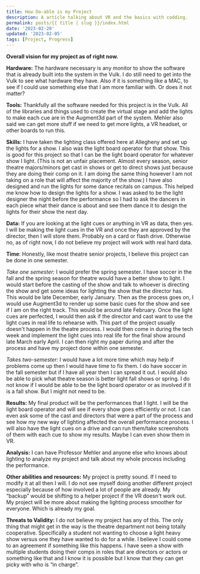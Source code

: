 ```yaml
---
title: How Do-able is my Project
description: A article talking about VR and the basics with codding.
permalink: posts/{{ title | slug }}/index.html
date: '2023-02-20'
updated: '2023-02-05'
tags: [Project, Progress]
---
```


**Overall vision for my project as of right now.**

**Hardware:**
The hardware necessary is any monitor to show the software that is already built into the system in the Vulk. I do still need to get into the Vulk to see what hardware they have. Also if it is something like a MAC, to see if I could use something else that I am more familiar with. Or does it not matter?

**Tools:**
Thankfully all the software needed for this project is in the Vulk. All of the libraries and things used to create the virtual stage and add the lights to make each cue are in the Augment3d part of the system. Mehler also said we can get more stuff if we need to get more lights, a VR headset, or other boards to run this.

**Skills:**
I have taken the lighting class offered here at Allegheny and set up the lights for a show. I also was the light board operator for that show. This is good for this project so that I can be the light board operator for whatever show I light. (This is not an unfair placement. Almost every season, senior theatre majors/minors get cast in shows or get to direct shows just because they are doing their comp on it. I am doing the same thing however I am not taking on a role that will affect the majority of the show.) I have also designed and run the lights for some dance recitals on campus. This helped me know how to design the lights for a show. I was asked to be the light designer the night before the performance so I had to ask the dancers in each piece what their dance is about and see them dance it to design the lights for their show the next day.

**Data:**
If you are looking at the light cues or anything in VR as data, then yes. I will be making the light cues in the VR and once they are approved by the director, then I will store them. Probably on a card or flash drive. Otherwise no, as of right now, I do not believe my project will work with real hard data.

**Time**: 
Honestly, like most theatre senior projects, I believe this project can be done in one semester.

*Take one semester:* I would prefer the spring semester. I have soccer in the fall and the spring season for theatre would have a better show to light. I would start before the casting of the show and talk to whoever is directing the show and get some ideas for lighting the show that the director has. This would be late December, early January. Then as the process goes on, I would use Augment3d to render up some basic cues for the show and see if I am on the right track. This would be around late February. Once the light cues are perfected, I would then ask if the director and cast want to use the light cues in real life to rehearse with. This part of the project usually doesn't happen in the theatre process. I would then come in during the tech week and implement the light cues into real life for the final show around late March early April. I can then right my paper during and after the process and have my project done within one semester.

*Takes two-semester:* I would have a lot more time which may help if problems come up then I would have time to fix them. I do have soccer in the fall semester but if I have all year then I can spread it out. I would also be able to pick what theatre season is better light fall shows or spring. I do not know if I would be able to be the light board operator or as involved if it is a fall show. But I might not need to be.

**Results:**
My final product will be the performances that I light. I will be the light board operator and will see if every show goes efficiently or not. I can even ask some of the cast and directors that were a part of the process and see how my new way of lighting affected the overall performance process. I will also have the light cues on a drive and can run them/take screenshots of them with each cue to show my results. Maybe I can even show them in VR.

**Analysis:**
I can have Professor Mehler and anyone else who knows about lighting to analyze my project and talk about my whole process including the performance.

**Other abilities and resources:**
My project is pretty sound. If I need to modify it at all then I will. I do not see myself doing another different project especially because of how involved a lot of people are already. My “backup” would be shifting to a helper project if the VR doesn't work out. My project will be more about making the lighting process smoother for everyone. Which is already my goal.

__Threats to Validity:__ 
I do not believe my project has any of this. The only thing that might get in the way is the theatre department not being totally cooperative. Specifically a student not wanting to choose a light heavy show versus one they have wanted to do for a while. I believe I could come to an agreement if something like this happens. I have seen a show with multiple students doing their comps in roles that are directors or actors or something like that and I know it is possible but I know that they can get picky with who is “in charge”.


